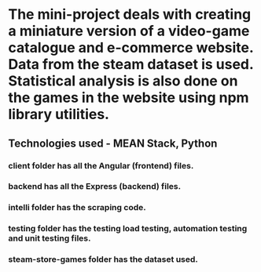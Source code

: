 # The mini-project deals with creating a miniature version of a video-game catalogue and e-commerce website. Data from the steam dataset is used. Statistical analysis is also done on the games in the website using npm library utilities.

## Technologies used - MEAN Stack, Python

### client folder has all the Angular (frontend) files.

### backend has all the Express (backend) files.

### intelli folder has the scraping code.

### testing folder has the testing load testing, automation testing and unit testing files.

### steam-store-games folder has the dataset used.
